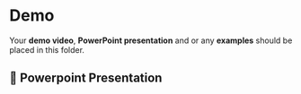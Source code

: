 # Demo
Your **demo video**, **PowerPoint presentation** and or any **examples** should be placed in this folder.

## 📌 Powerpoint Presentation
